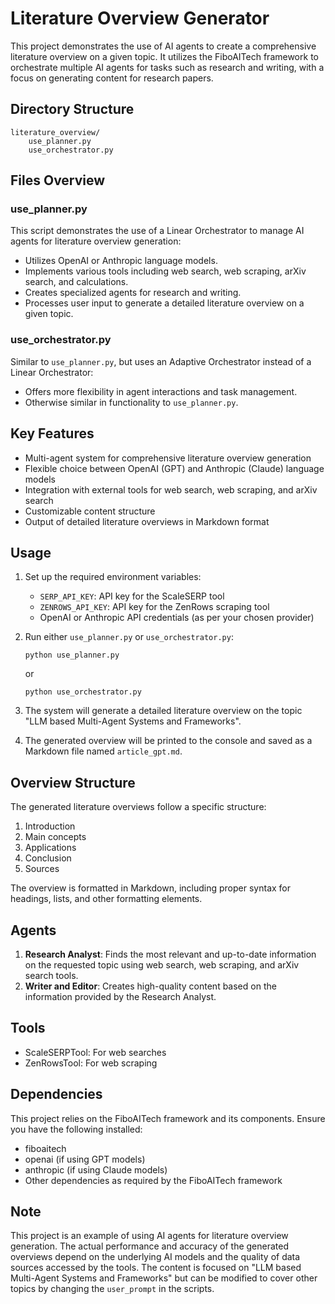 # Literature Overview Generator

This project demonstrates the use of AI agents to create a comprehensive literature overview on a given topic. It utilizes the FiboAITech framework to orchestrate multiple AI agents for tasks such as research and writing, with a focus on generating content for research papers.

## Directory Structure

```
literature_overview/
    use_planner.py
    use_orchestrator.py
```

## Files Overview

### use_planner.py

This script demonstrates the use of a Linear Orchestrator to manage AI agents for literature overview generation:

- Utilizes OpenAI or Anthropic language models.
- Implements various tools including web search, web scraping, arXiv search, and calculations.
- Creates specialized agents for research and writing.
- Processes user input to generate a detailed literature overview on a given topic.

### use_orchestrator.py

Similar to `use_planner.py`, but uses an Adaptive Orchestrator instead of a Linear Orchestrator:

- Offers more flexibility in agent interactions and task management.
- Otherwise similar in functionality to `use_planner.py`.

## Key Features

- Multi-agent system for comprehensive literature overview generation
- Flexible choice between OpenAI (GPT) and Anthropic (Claude) language models
- Integration with external tools for web search, web scraping, and arXiv search
- Customizable content structure
- Output of detailed literature overviews in Markdown format

## Usage

1. Set up the required environment variables:
   - `SERP_API_KEY`: API key for the ScaleSERP tool
   - `ZENROWS_API_KEY`: API key for the ZenRows scraping tool
   - OpenAI or Anthropic API credentials (as per your chosen provider)

2. Run either `use_planner.py` or `use_orchestrator.py`:
   ```
   python use_planner.py
   ```
   or
   ```
   python use_orchestrator.py
   ```

3. The system will generate a detailed literature overview on the topic "LLM based Multi-Agent Systems and Frameworks".

4. The generated overview will be printed to the console and saved as a Markdown file named `article_gpt.md`.

## Overview Structure

The generated literature overviews follow a specific structure:

1. Introduction
2. Main concepts
3. Applications
4. Conclusion
5. Sources

The overview is formatted in Markdown, including proper syntax for headings, lists, and other formatting elements.

## Agents

1. **Research Analyst**: Finds the most relevant and up-to-date information on the requested topic using web search, web scraping, and arXiv search tools.
2. **Writer and Editor**: Creates high-quality content based on the information provided by the Research Analyst.

## Tools

- ScaleSERPTool: For web searches
- ZenRowsTool: For web scraping

## Dependencies

This project relies on the FiboAITech framework and its components. Ensure you have the following installed:

- fiboaitech
- openai (if using GPT models)
- anthropic (if using Claude models)
- Other dependencies as required by the FiboAITech framework

## Note

This project is an example of using AI agents for literature overview generation. The actual performance and accuracy of the generated overviews depend on the underlying AI models and the quality of data sources accessed by the tools. The content is focused on "LLM based Multi-Agent Systems and Frameworks" but can be modified to cover other topics by changing the `user_prompt` in the scripts.

